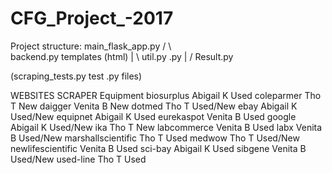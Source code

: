 # CFG_Project_-2017

Project structure: 
     main_flask_app.py
   /               \            
backend.py         templates (html)
   |      \ 
util.py   <website>.py
   |       /
   Result.py

(scraping_tests.py test <website>.py files)


WEBSITES                     SCRAPER                   Equipment
biosurplus                   Abigail K                   Used
coleparmer                   Tho T                       New
daigger                      Venita B                    New
dotmed                       Tho T                     Used/New
ebay                         Abigail K                 Used/New
equipnet                     Abigail K                   Used
eurekaspot                   Venita B                    Used
google                       Abigail K                 Used/New
ika                          Tho T                       New
labcommerce                  Venita B                    Used
labx                         Venita B                  Used/New
marshallscientific           Tho T                       Used
medwow                       Tho T                     Used/New
newlifescientific            Venita B                    Used
sci-bay                      Abigail K                   Used
sibgene                      Venita B                  Used/New
used-line                    Tho T                       Used
